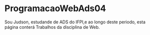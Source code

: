 # ProgramacaoWebAds04
 Sou Judson, estudande de ADS do IFPI,e ao longo deste periodo, esta página conterá Trabalhos da disciplina de Web.
